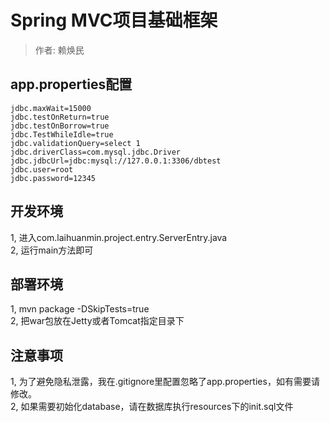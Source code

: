 # Spring MVC项目基础框架
> 作者: 赖焕民

## app.properties配置
```$xslt
jdbc.maxWait=15000
jdbc.testOnReturn=true
jdbc.testOnBorrow=true
jdbc.TestWhileIdle=true
jdbc.validationQuery=select 1
jdbc.driverClass=com.mysql.jdbc.Driver
jdbc.jdbcUrl=jdbc:mysql://127.0.0.1:3306/dbtest
jdbc.user=root
jdbc.password=12345
```

## 开发环境  
1, 进入com.laihuanmin.project.entry.ServerEntry.java   
2, 运行main方法即可   

## 部署环境
1, mvn package -DSkipTests=true   
2, 把war包放在Jetty或者Tomcat指定目录下

## 注意事项
1, 为了避免隐私泄露，我在.gitignore里配置忽略了app.properties，如有需要请修改。    
2, 如果需要初始化database，请在数据库执行resources下的init.sql文件

